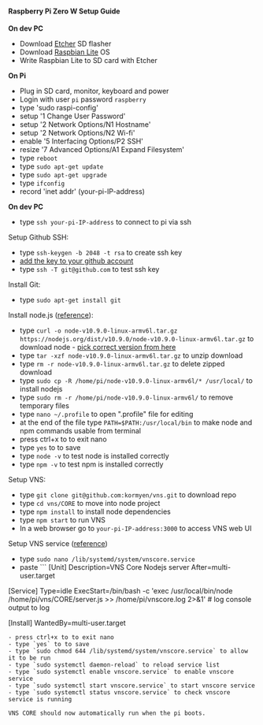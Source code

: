 #### Raspberry Pi Zero W Setup Guide

**On dev PC**
- Download [Etcher](https://etcher.io/) SD flasher 
- Download [Raspbian Lite](https://www.raspberrypi.org/downloads/raspbian/) OS 
- Write Raspbian Lite to SD card with Etcher

**On Pi**
- Plug in SD card, monitor, keyboard and power
- Login with user `pi` password `raspberry`
- type 'sudo raspi-config'
- setup '1 Change User Password'
- setup '2 Network Options/N1 Hostname'
- setup '2 Network Options/N2 Wi-fi'
- enable '5 Interfacing Options/P2 SSH'
- resize '7 Advanced Options/A1 Expand Filesystem'
- type `reboot`
- type `sudo apt-get update`
- type `sudo apt-get upgrade`
- type `ifconfig`
- record 'inet addr' (your-pi-IP-address)

**On dev PC**
- type `ssh your-pi-IP-address` to connect to pi via ssh

Setup Github SSH:
- type `ssh-keygen -b 2048 -t rsa` to create ssh key
- [add the key to your github account](https://help.github.com/articles/adding-a-new-ssh-key-to-your-github-account/)
- type `ssh -T git@github.com` to test ssh key

Install Git:
- type `sudo apt-get install git`

Install node.js ([reference](https://www.thepolyglotdeveloper.com/2018/03/install-nodejs-raspberry-pi-zero-w-nodesource/)):
- type `curl -o node-v10.9.0-linux-armv6l.tar.gz https://nodejs.org/dist/v10.9.0/node-v10.9.0-linux-armv6l.tar.gz` to download node - [pick correct version from here](https://nodejs.org/dist/)
- type `tar -xzf node-v10.9.0-linux-armv6l.tar.gz` to unzip download
- type `rm -r node-v10.9.0-linux-armv6l.tar.gz` to delete zipped download
- type `sudo cp -R /home/pi/node-v10.9.0-linux-armv6l/* /usr/local/` to install nodejs
- type `sudo rm -r /home/pi/node-v10.9.0-linux-armv6l/` to remove temporary files
- type `nano ~/.profile` to open ".profile" file for editing
- at the end of the file type `PATH=$PATH:/usr/local/bin` to make node and npm commands usable from terminal
- press ctrl+x to to exit nano
- type `yes` to to save
- type `node -v` to test node is installed correctly
- type `npm -v` to test npm is installed correctly

Setup VNS:
- type `git clone git@github.com:kormyen/vns.git` to download repo
- type `cd vns/CORE` to move into node project
- type `npm install` to install node dependencies
- type `npm start` to run VNS
- In a web browser go to `your-pi-IP-address:3000` to access VNS web UI

Setup VNS service ([reference](https://www.paulaikman.co.uk/nodejs-services-raspberrypi/))
- type `sudo nano /lib/systemd/system/vnscore.service`
- paste ```
[Unit]
Description=VNS Core Nodejs server
After=multi-user.target

[Service]
Type=idle
ExecStart=/bin/bash -c 'exec /usr/local/bin/node /home/pi/vns/CORE/server.js >> /home/pi/vnscore.log 2>&1' # log console output to log

[Install]
WantedBy=multi-user.target
```
- press ctrl+x to to exit nano
- type `yes` to to save
- type `sudo chmod 644 /lib/systemd/system/vnscore.service` to allow it to be run
- type `sudo systemctl daemon-reload` to reload service list
- type `sudo systemctl enable vnscore.service` to enable vnscore service
- type `sudo systemctl start vnscore.service` to start vnscore service
- type `sudo systemctl status vnscore.service` to check vnscore service is running

VNS CORE should now automatically run when the pi boots.